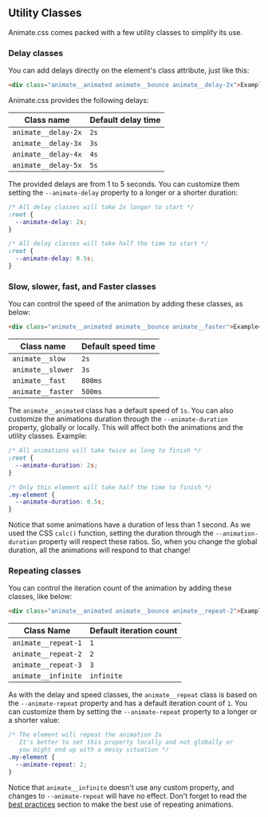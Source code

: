 ## Utility Classes

Animate.css comes packed with a few utility classes to simplify its use.

### Delay classes

You can add delays directly on the element's class attribute, just like this:

```html
<div class="animate__animated animate__bounce animate__delay-2x">Example</div>
```

Animate.css provides the following delays:

| Class name          | Default delay time |
| ------------------- | ------------------ |
| `animate__delay-2x` | `2s`               |
| `animate__delay-3x` | `3s`               |
| `animate__delay-4x` | `4s`               |
| `animate__delay-5x` | `5s`               |

The provided delays are from 1 to 5 seconds. You can customize them setting the `--animate-delay` property to a longer or a shorter duration:

```css
/* All delay classes will take 2x longer to start */
:root {
  --animate-delay: 2s;
}

/* All delay classes will take half the time to start */
:root {
  --animate-delay: 0.5s;
}
```

### Slow, slower, fast, and Faster classes

You can control the speed of the animation by adding these classes, as below:

```html
<div class="animate__animated animate__bounce animate__faster">Example</div>
```

| Class name        | Default speed time |
| ----------------- | ------------------ |
| `animate__slow`   | `2s`               |
| `animate__slower` | `3s`               |
| `animate__fast`   | `800ms`            |
| `animate__faster` | `500ms`            |

The `animate__animated` class has a default speed of `1s`. You can also customize the animations duration through the `--animate-duration` property, globally or locally. This will affect both the animations and the utility classes. Example:

```css
/* All animations will take twice as long to finish */
:root {
  --animate-duration: 2s;
}

/* Only this element will take half the time to finish */
.my-element {
  --animate-duration: 0.5s;
}
```

Notice that some animations have a duration of less than 1 second. As we used the CSS `calc()` function, setting the duration through the `--animation-duration` property will respect these ratios. So, when you change the global duration, all the animations will respond to that change!

### Repeating classes

You can control the iteration count of the animation by adding these classes, like below:

```html
<div class="animate__animated animate__bounce animate__repeat-2">Example</div>
```

| Class Name          | Default iteration count |
| ------------------- | ----------------------- |
| `animate__repeat-1` | `1`                     |
| `animate__repeat-2` | `2`                     |
| `animate__repeat-3` | `3`                     |
| `animate__infinite` | `infinite`              |

As with the delay and speed classes, the `animate__repeat` class is based on the `--animate-repeat` property and has a default iteration count of `1`. You can customize them by setting the `--animate-repeat` property to a longer or a shorter value:

```css
/* The element will repeat the animation 2x
   It's better to set this property locally and not globally or
   you might end up with a messy situation */
.my-element {
  --animate-repeat: 2;
}
```

Notice that `animate__infinite` doesn't use any custom property, and changes to `--animate-repeat` will have no effect. Don't forget to read the [best practices](#best-practices) section to make the best use of repeating animations.
